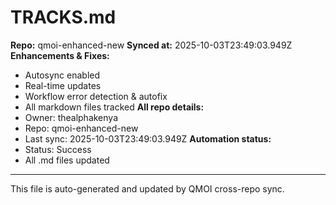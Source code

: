 # TRACKS.md

**Repo:** qmoi-enhanced-new
**Synced at:** 2025-10-03T23:49:03.949Z
**Enhancements & Fixes:**
- Autosync enabled
- Real-time updates
- Workflow error detection & autofix
- All markdown files tracked
**All repo details:**
- Owner: thealphakenya
- Repo: qmoi-enhanced-new
- Last sync: 2025-10-03T23:49:03.949Z
**Automation status:**
- Status: Success
- All .md files updated
---
This file is auto-generated and updated by QMOI cross-repo sync.
